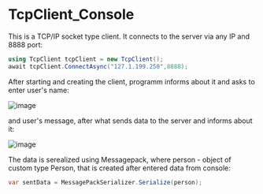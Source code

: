 # TcpClient_Console
This is a TCP/IP socket type client. It connects to the server via any IP and 8888 port:

```C#
using TcpClient tcpClient = new TcpClient();
await tcpClient.ConnectAsync("127.1.199.250",8888);
```
After starting and creating the client, programm informs about it and asks to enter user's name:

![image](https://user-images.githubusercontent.com/112476754/205513921-5d915f23-c352-4b98-9d94-3bd0dd5a59a0.png)

and user's message, after what sends data to the server and informs about it:

![image](https://user-images.githubusercontent.com/112476754/205514031-40957323-9040-4bb4-ace0-2fdc98f742b1.png)

The data is serealized using Messagepack, where person - object of custom type Person, that is created after entered data from console:

```C#
var sentData = MessagePackSerializer.Serialize(person);
```

